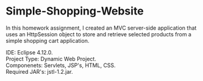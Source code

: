 # Simple-Shopping-Website
In this homework assignment, I created an MVC server-side application that uses an HttpSession object to store and retrieve selected products from a simple shopping cart application.

IDE: Eclipse 4.12.0.  
Project Type: Dynamic Web Project.  
Componenets: Servlets, JSP's, HTML, CSS.  
Required JAR's: jstl-1.2.jar.  
